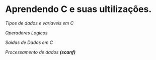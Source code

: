 # Aprendendo C e suas ultilizações. 

 _Tipos de dados e variaveis em C_
 
 _Operadores Logicos_
 
 _Saidas de Dados em C_
 
 _Processamento de dados **(scanf)**_
